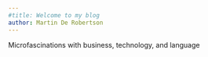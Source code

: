 ```yaml
---
#title: Welcome to my blog
author: Martin De Robertson
---
```


Microfascinations with business, technology, and language
